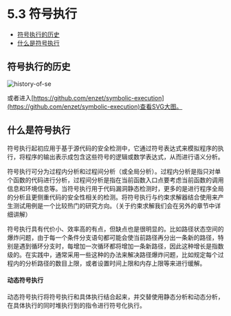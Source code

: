 # 5.3 符号执行

- [符号执行的历史](#符号执行的历史)
- [什么是符号执行](#什么是符号执行)


## 符号执行的历史

![history-of-se](https://raw.githubusercontent.com/enzet/symbolic-execution/master/diagram/symbolic-execution.svg)

或者进入[https://github.com/enzet/symbolic-execution](https://github.com/enzet/symbolic-execution)查看SVG大图。


## 什么是符号执行
符号执行起初应用于基于源代码的安全检测中，它通过符号表达式来模拟程序的执行，将程序的输出表示成包含这些符号的逻辑或数学表达式，从而进行语义分析。

符号执行可分为过程内分析和过程间分析（或全局分析）。过程内分析是指只对单个函数的代码进行分析，过程间分析是指在当前函数入口点要考虑当前函数的调用信息和环境信息等。当符号执行用于代码漏洞静态检测时，更多的是进行程序全局的分析且更侧重代码的安全性相关的检测。将符号执行与约束求解器结合使用来产生测试用例是一个比较热门的研究方向。（关于约束求解我们会在另外的章节中详细讲解）

符号执行具有代价小、效率高的有点，但缺点也是很明显的。比如路径状态空间的爆炸问题，由于每一个条件分支语句都可能会使当前路径再分出一条新的路径，特别是遇到循环分支时，每增加一次循环都将增加一条新路径，因此这种增长是指数级的。在实践中，通常采用一些这种的办法来解决路径爆炸问题，比如规定每个过程内的分析路径的数目上限，或者设置时间上限和内存上限等来进行缓解。

#### 动态符号执行
动态符号执行将符号执行和具体执行结合起来，并交替使用静态分析和动态分析，在具体执行的同时堆执行到的指令进行符号化执行。
